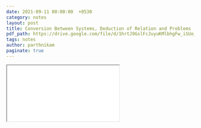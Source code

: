 ```yaml
---
date: 2021-09-11 00:00:00  +0530
category: notes
layout: post
title: Conversion Between Systems, Deduction of Relation and Problems
pdf_path: https://drive.google.com/file/d/1hrtJ9GslFcJuyuKMlbhgFw_iSUo_ID1f/preview?usp=sharing
tags: notes
author: parthnikam
paginate: true
---
```


<iframe class="embed-pdf" src="{{ page.pdf_path }}#toolbar=0" seamless="seamless" scrolling="no" style="overflow:hidden"></iframe>
